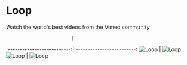 # Loop
Watch the world’s best videos from the Vimeo community

                            |
:--------------------------:|:-------------------------:
![Loop](https://raw.githubusercontent.com/lawloretienne/Loop/master/images/Loop_Screenshot_5.png)   |  ![Loop](https://raw.githubusercontent.com/lawloretienne/Loop/master/images/Loop_Screenshot_6.png)
![Loop](https://raw.githubusercontent.com/lawloretienne/Loop/master/images/Loop_Screenshot_7.png)   |  ![Loop](https://raw.githubusercontent.com/lawloretienne/Loop/master/images/Loop_Screenshot_8.png)
